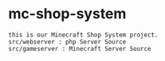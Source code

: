 mc-shop-system
==============
    this is our Minecraft Shop System project.
    src/webserver : php Server Source
    src/gameserver : Minecraft Server Source

